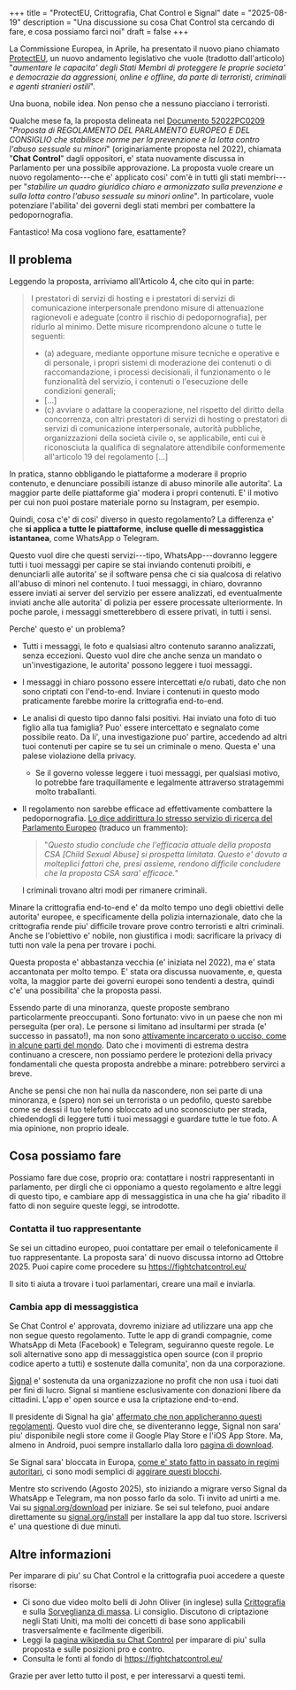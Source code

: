 +++
title = "ProtectEU, Crittografia, Chat Control e Signal"
date = "2025-08-19"
description = "Una discussione su cosa Chat Control sta cercando di fare, e cosa possiamo farci noi"
draft = false
+++

La Commissione Europea, in Aprile, ha presentato il nuovo piano chiamato [ProtectEU](https://home-affairs.ec.europa.eu/news/commission-presents-protecteu-internal-security-strategy-2025-04-01_en?prefLang=it), un nuovo andamento legislativo che vuole (tradotto dall'articolo) "_aumentare le capacita' degli Stati Membri di proteggere le proprie societa' e democrazie da aggressioni, online e offline, da parte di terroristi, criminali e agenti stranieri ostili_".

Una buona, nobile idea. Non penso che a nessuno piacciano i terroristi.

Qualche mese fa, la proposta delineata nel [Documento 52022PC0209](https://eur-lex.europa.eu/legal-content/IT/TXT/?uri=CELEX:52022PC0209) "_Proposta di REGOLAMENTO DEL PARLAMENTO EUROPEO E DEL CONSIGLIO che stabilisce norme per la prevenzione e la lotta contro l'abuso sessuale su minori_" (originariamente proposta nel 2022), chiamata "**Chat Control**" dagli oppositori, e' stata nuovamente discussa in Parlamento per una possibile approvazione.
La proposta vuole creare un nuovo regolamento---che e' applicato cosi' com'è in tutti gli stati membri---per "_stabilire un quadro giuridico chiaro e armonizzato sulla prevenzione e sulla lotta contro l'abuso sessuale su minori online_".
In particolare, vuole potenziare l'abilita' dei governi degli stati membri per combattere la pedopornografia.

Fantastico! Ma cosa vogliono fare, esattamente?

## Il problema

Leggendo la proposta, arriviamo all'Articolo 4, che cito qui in parte:

> I prestatori di servizi di hosting e i prestatori di servizi di comunicazione interpersonale prendono misure di attenuazione ragionevoli e adeguate [contro il rischio di pedopornografia], per ridurlo al minimo. Dette misure ricomprendono alcune o tutte le seguenti:
> - (a) adeguare, mediante opportune misure tecniche e operative e di personale, i propri sistemi di moderazione dei contenuti o di raccomandazione, i processi decisionali, il funzionamento o le funzionalità del servizio, i contenuti o l'esecuzione delle condizioni generali;
> - [...]
> - (c) avviare o adattare la cooperazione, nel rispetto del diritto della concorrenza, con altri prestatori di servizi di hosting o prestatori di servizi di comunicazione interpersonale, autorità pubbliche, organizzazioni della società civile o, se applicabile, enti cui è riconosciuta la qualifica di segnalatore attendibile conformemente all'articolo 19 del regolamento [...]

In pratica, stanno obbligando le piattaforme a moderare il proprio contenuto, e denunciare possibili istanze di abuso minorile alle autorita'.
La maggior parte delle piattaforme gia' modera i propri contenuti. E' il motivo per cui non puoi postare materiale porno su Instagram, per esempio.

Quindi, cosa c'e' di cosi' diverso in questo regolamento? La differenza e' che **si applica a tutte le piattaforme**, **incluse quelle di messaggistica istantanea**, come WhatsApp o Telegram.

Questo vuol dire che questi servizi---tipo, WhatsApp---dovranno leggere tutti i tuoi messaggi per capire se stai inviando contenuti proibiti, e denunciarli alle autorita' se il software pensa che ci sia qualcosa di relativo all'abuso di minori nel contenuto.
I tuoi messaggi, in chiaro, dovranno essere inviati ai server del servizio per essere analizzati, ed eventualmente inviati anche alle autorita' di polizia per essere processate ulteriormente.
In poche parole, i messaggi smetterebbero di essere privati, in tutti i sensi.

Perche' questo e' un problema?
- Tutti i messaggi, le foto e qualsiasi altro contenuto saranno analizzati, senza eccezioni. Questo vuol dire che anche senza un mandato o un'investigazione, le autorita' possono leggere i tuoi messaggi.
- I messaggi in chiaro possono essere intercettati e/o rubati, dato che non sono criptati con l'end-to-end. Inviare i contenuti in questo modo praticamente farebbe morire la crittografia end-to-end.
- Le analisi di questo tipo danno falsi positivi. Hai inviato una foto di tuo figlio alla tua famiglia? Puo' essere intercettato e segnalato come possibile reato. Da li', una investigazione puo' partire, accedendo ad altri tuoi contenuti per capire se tu sei un criminale o meno. Questa e' una palese violazione della privacy.
  - Se il governo volesse leggere i tuoi messaggi, per qualsiasi motivo, lo potrebbe fare traquillamente e legalmente attraverso stratagemmi molto traballanti.
- Il regolamento non sarebbe efficace ad effettivamente combattere la pedopornografia. [Lo dice addirittura lo stresso servizio di ricerca del Parlamento Europeo](https://www.europarl.europa.eu/RegData/etudes/STUD/2023/740248/EPRS_STU(2023)740248_EN.pdf) (traduco un frammento):
  > "_Questo studio conclude che l'efficacia attuale della proposta CSA [Child Sexual Abuse] si prospetta limitata. Questo e' dovuto a molteplici fattori che, presi assieme, rendono difficile concludere che la proposta CSA sara' efficace._"
  
  I criminali trovano altri modi per rimanere criminali.

Minare la crittografia end-to-end e' da molto tempo uno degli obiettivi delle autorita' europee, e specificamente della polizia internazionale, dato che la crittografia rende piu' difficile trovare prove contro terroristi e altri criminali.
Anche se l'obiettivo e' nobile, non giustifica i modi: sacrificare la privacy di tutti non vale la pena per trovare i pochi.

Questa proposta e' abbastanza vecchia (e' iniziata nel 2022), ma e' stata accantonata per molto tempo.
E' stata ora discussa nuovamente, e, questa volta, la maggior parte dei governi europei sono tendenti a destra, quindi c'e' una possibilita' che la proposta passi.

Essendo parte di una minoranza, queste proposte sembrano particolarmente preoccupanti.
Sono fortunato: vivo in un paese che non mi perseguita (per ora).
Le persone si limitano ad insultarmi per strada (e' successo in passato!), ma non sono [attivamente incarcerato o ucciso, come in alcune parti del mondo](https://it.wikipedia.org/wiki/Diritti_LGBT_nel_mondo).
Dato che i movimenti di estrema destra continuano a crescere, non possiamo perdere le protezioni della privacy fondamentali che questa proposta andrebbe a minare: potrebbero servirci a breve.

Anche se pensi che non hai nulla da nascondere, non sei parte di una minoranza, e (spero) non sei un terrorista o un pedofilo, questo sarebbe come se dessi il tuo telefono sbloccato ad uno sconosciuto per strada, chiedendogli di leggere tutti i tuoi messaggi e guardare tutte le tue foto.
A mia opinione, non proprio ideale.

## Cosa possiamo fare
Possiamo fare due cose, proprio ora: contattare i nostri rappresentanti in parlamento, per dirgli che ci opponiamo a questo regolamento e altre leggi di questo tipo, e cambiare app di messaggistica in una che ha gia' ribadito il fatto di non seguire queste leggi, se introdotte.

### Contatta il tuo rappresentante
Se sei un cittadino europeo, puoi contattare per email o telefonicamente il tuo rappresentante.
La proposta sara' di nuovo discussa intorno ad Ottobre 2025.
Puoi capire come procedere su https://fightchatcontrol.eu/

Il sito ti aiuta a trovare i tuoi parlamentari, creare una mail e inviarla.

### Cambia app di messaggistica

Se Chat Control e' approvata, dovremo iniziare ad utilizzare una app che non segue questo regolamento.
Tutte le app di grandi compagnie, come WhatsApp di Meta (Facebook) e Telegram, seguiranno queste regole.
Le soli alternative sono app di messaggistica open source (con il proprio codice aperto a tutti) e sostenute dalla comunita', non da una corporazione. 

[Signal](https://signal.org/it/) e' sostenuta da una organizzazione no profit che non usa i tuoi dati per fini di lucro. Signal si mantiene esclusivamente con donazioni libere da cittadini.
L'app e' open source e usa la criptazione end-to-end.

Il presidente di Signal ha gia' [affermato che non applicheranno questi regolamenti](https://x.com/mer__edith/status/1796508893822238881?lang=en).
Questo vuol dire che, se diventeranno legge, Signal non sara' piu' disponibile negli store come il Google Play Store e l'iOS App Store.
Ma, almeno in Android, puoi sempre installarlo dalla loro [pagina di download](https://signal.org/it/download/).

Se Signal sara' bloccata in Europa, [come e' stato fatto in passato in regimi autoritari](https://signal.org/blog/run-a-proxy/), ci sono modi semplici di [aggirare questi blocchi](https://support.signal.org/hc/it/articles/360056052052-Supporto-proxy).

Mentre sto scrivendo (Agosto 2025), sto iniziando a migrare verso Signal da WhatsApp e Telegram, ma non posso farlo da solo.
Ti invito ad unirti a me. Vai su [signal.org/download](https://signal.org/it/download) per iniziare.
Se sei sul telefono, puoi andare direttamente su [signal.org/install](https://signal.org/install) per installare la app dal tuo store.
Iscriversi e' una questione di due minuti.

## Altre informazioni

Per imparare di piu' su Chat Control e la crittografia puoi accedere a queste risorse:
- Ci sono due video molto belli di John Oliver (in inglese) sulla [Crittografia](https://www.youtube.com/watch?v=zsjZ2r9Ygzw) e sulla [Sorveglianza di massa](https://www.youtube.com/watch?v=XEVlyP4_11M). Li consiglio. Discutono di criptazione negli Stati Uniti, ma molti dei concetti di base sono applicabili trasversalmente e facilmente digeribili.
- Leggi la [pagina wikipedia su Chat Control](https://it.wikipedia.org/wiki/Chat_Control) per imparare di piu' sulla proposta e sulle posizioni pro e contro.
- Consulta le fonti al fondo di https://fightchatcontrol.eu/


Grazie per aver letto tutto il post, e per interessarvi a questi temi.
